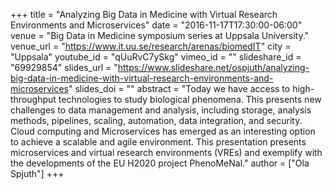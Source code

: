 +++
title = "Analyzing Big Data in Medicine with Virtual Research Environments and Microservices"
date = "2016-11-17T17:30:00-06:00"
venue = "Big Data in Medicine symposium series at Uppsala University."
venue_url = "https://www.it.uu.se/research/arenas/biomedIT"
city = "Uppsala"
youtube_id = "qUuRvC7ySkg"
vimeo_id = ""
slideshare_id = "69929854"
slides_url = "https://www.slideshare.net/ospjuth/analyzing-big-data-in-medicine-with-virtual-research-environments-and-microservices"
slides_doi = ""
abstract = "Today we have access to high-throughput technologies to study biological phenomena. This presents new challenges to data management and analysis, including  storage, analysis methods, pipelines, scaling, automation, data integration, and security. Cloud computing and Microservices has emerged as an interesting option to achieve a scalable and agile environment. This presentation presents microservices and virtual research environments (VREs) and exemplify with the developments of the EU H2020 project PhenoMeNal."
author = ["Ola Spjuth"]
+++

